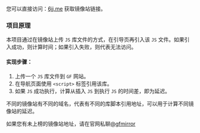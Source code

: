 您可以直接访问：[6jj.me](http://6jj.me) 获取镜像站链接。

### 项目原理

本项目通过在镜像站上传 `JS` 库文件的方式，在引导页再引入该 `JS` 文件。如果引入成功，则计算时间；如果引入失败，则代表无法访问。

#### 实现步骤：

1. 上传一个 `JS` 库文件到 `GF` 网站。
2. 在导航页面使用 `<script>` 标签引用该库。
3. 如果 `JS` 成功执行，计算从插入 `JS` 到执行 `JS` 的时间差，即为延迟。

不同的镜像站有不同的域名，代表有不同的库脚本引用地址，可以用于计算不同镜像站的延迟。

如果您有未上榜的镜像站地址，请在官网私聊[@gfmirror](https://greasyfork.org/zh-CN/users/1435633)
